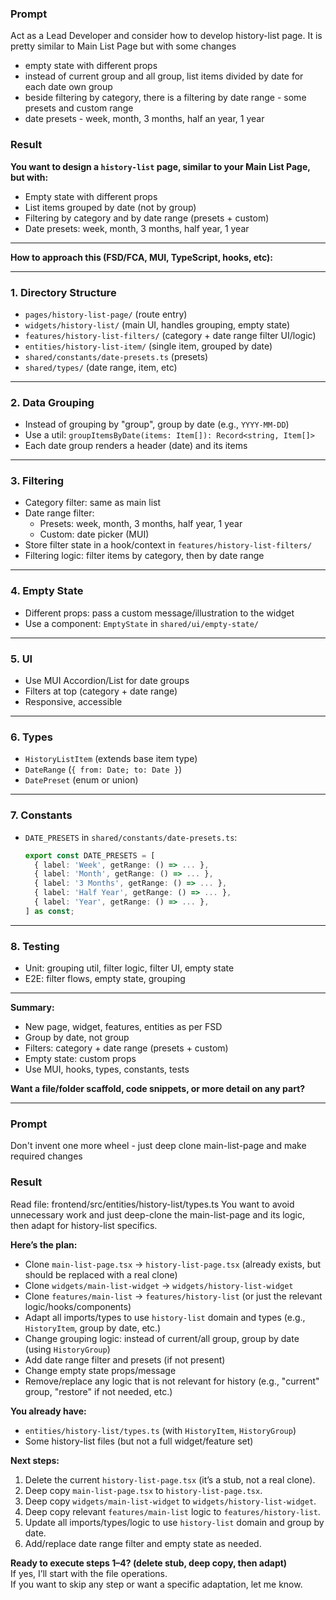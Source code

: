 ### Prompt

Act as a Lead Developer and consider how to develop history-list page.
It is pretty similar to Main List Page but with some changes
- empty state with different props
- instead of current group and all group, list items divided by date for each date own group
- beside filtering by category, there is a filtering by date range - some presets and custom range
- date presets - week, month, 3 months, half an year, 1 year

### Result

**You want to design a `history-list` page, similar to your Main List Page, but with:**
- Empty state with different props
- List items grouped by date (not by group)
- Filtering by category and by date range (presets + custom)
- Date presets: week, month, 3 months, half year, 1 year

---

**How to approach this (FSD/FCA, MUI, TypeScript, hooks, etc):**

---

### 1. Directory Structure

- `pages/history-list-page/` (route entry)
- `widgets/history-list/` (main UI, handles grouping, empty state)
- `features/history-list-filters/` (category + date range filter UI/logic)
- `entities/history-list-item/` (single item, grouped by date)
- `shared/constants/date-presets.ts` (presets)
- `shared/types/` (date range, item, etc)

---

### 2. Data Grouping

- Instead of grouping by "group", group by date (e.g., `YYYY-MM-DD`)
- Use a util: `groupItemsByDate(items: Item[]): Record<string, Item[]>`
- Each date group renders a header (date) and its items

---

### 3. Filtering

- Category filter: same as main list
- Date range filter:
  - Presets: week, month, 3 months, half year, 1 year
  - Custom: date picker (MUI)
- Store filter state in a hook/context in `features/history-list-filters/`
- Filtering logic: filter items by category, then by date range

---

### 4. Empty State

- Different props: pass a custom message/illustration to the widget
- Use a component: `EmptyState` in `shared/ui/empty-state/`

---

### 5. UI

- Use MUI Accordion/List for date groups
- Filters at top (category + date range)
- Responsive, accessible

---

### 6. Types

- `HistoryListItem` (extends base item type)
- `DateRange` (`{ from: Date; to: Date }`)
- `DatePreset` (enum or union)

---

### 7. Constants

- `DATE_PRESETS` in `shared/constants/date-presets.ts`:
  ```ts
  export const DATE_PRESETS = [
    { label: 'Week', getRange: () => ... },
    { label: 'Month', getRange: () => ... },
    { label: '3 Months', getRange: () => ... },
    { label: 'Half Year', getRange: () => ... },
    { label: 'Year', getRange: () => ... },
  ] as const;
  ```

---

### 8. Testing

- Unit: grouping util, filter logic, filter UI, empty state
- E2E: filter flows, empty state, grouping

---

**Summary:**  
- New page, widget, features, entities as per FSD
- Group by date, not group
- Filters: category + date range (presets + custom)
- Empty state: custom props
- Use MUI, hooks, types, constants, tests

**Want a file/folder scaffold, code snippets, or more detail on any part?**

---

### Prompt

Don't invent one more wheel - just deep clone main-list-page and make required changes

### Result

Read file: frontend/src/entities/history-list/types.ts
You want to avoid unnecessary work and just deep-clone the main-list-page and its logic, then adapt for history-list specifics.

**Here’s the plan:**
- Clone `main-list-page.tsx` → `history-list-page.tsx` (already exists, but should be replaced with a real clone)
- Clone `widgets/main-list-widget` → `widgets/history-list-widget`
- Clone `features/main-list` → `features/history-list` (or just the relevant logic/hooks/components)
- Adapt all imports/types to use `history-list` domain and types (e.g., `HistoryItem`, group by date, etc.)
- Change grouping logic: instead of current/all group, group by date (using `HistoryGroup`)
- Add date range filter and presets (if not present)
- Change empty state props/message
- Remove/replace any logic that is not relevant for history (e.g., "current" group, "restore" if not needed, etc.)

**You already have:**
- `entities/history-list/types.ts` (with `HistoryItem`, `HistoryGroup`)
- Some history-list files (but not a full widget/feature set)

**Next steps:**
1. Delete the current `history-list-page.tsx` (it’s a stub, not a real clone).
2. Deep copy `main-list-page.tsx` to `history-list-page.tsx`.
3. Deep copy `widgets/main-list-widget` to `widgets/history-list-widget`.
4. Deep copy relevant `features/main-list` logic to `features/history-list`.
5. Update all imports/types/logic to use `history-list` domain and group by date.
6. Add/replace date range filter and empty state as needed.

**Ready to execute steps 1–4? (delete stub, deep copy, then adapt)**  
If yes, I’ll start with the file operations.  
If you want to skip any step or want a specific adaptation, let me know.
